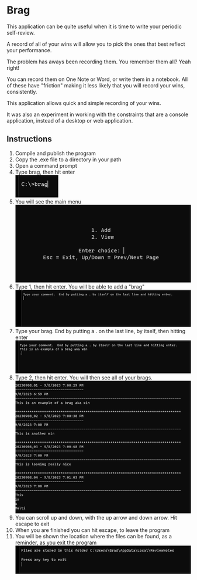 # Brag

This application can be quite useful when it is time to write your periodic self-review.  

A record of all of your wins will allow you to pick the ones that best reflect your performance.

The problem has aways been recording them.  You remember them all?  Yeah right!

You can record them on One Note or Word, or write them in a notebook.  All of these have "friction" making it less likely that you will record your wins, consistently.  

This application allows quick and simple recording of your wins.  

It was also an experiment in working with the constraints that are a console application, instead of a desktop or web application.  

## Instructions
1. Compile and publish the program
2. Copy the .exe file to a directory in your path
3. Open a command prompt
4. Type brag, then hit enter  
![Launch](./images/launch.png "Launch Command")
5. You will see the main menu  
![Main Menu](./images/main_menu.png "Main Menu")
6. Type 1, then hit enter.  You will be able to add a "brag"  
![Add Start](./images/Add_start.png "Add Start")
7. Type your brag.  End by putting a . on the last line, by itself, then hitting enter  
![Add Created](./images/Add_created.png "Add Created")
8. Type 2, then hit enter.  You will then see all of your brags.  
![View](./images/view.png "View")
9. You can scroll up and down, with the up arrow and down arrow.  Hit escape to exit
10.  When you are finished you can hit escape, to leave the program
11.  You will be shown the location where the files can be found, as a reminder, as you exit the program  
![Exit Message](./images/Exit_Message.png "Exit Message")
